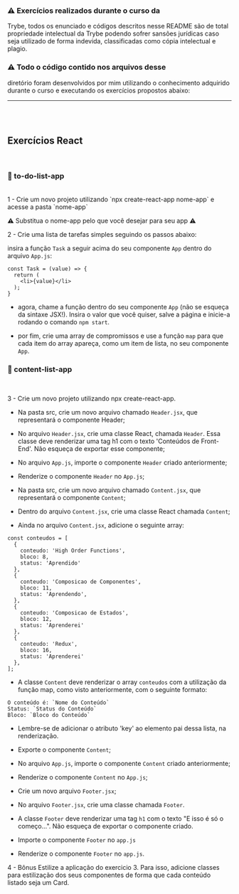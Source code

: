 <!-- # 🚧 EM CONSTRUÇÃO 🚧 -->

### ⚠️ Exercícios realizados durante o curso da
Trybe, todos os enunciado e códigos descritos nesse README são de total propriedade intelectual da Trybe podendo sofrer sansões jurídicas caso seja utilizado de forma indevida, classificadas como cópia intelectual e plagio.

### ⚠️ Todo o código contido nos arquivos desse
diretório foram desenvolvidos por mim utilizando o conhecimento adquirido durante o curso e executando os exercícios propostos
abaixo:

<hr>
<br>
<br>

## Exercícios React
<br>

### 📁 to-do-list-app
<br>
1 - Crie um novo projeto utilizando `npx create-react-app nome-app` e acesse a pasta `nome-app`

⚠️ Substitua o nome-app pelo que você desejar para seu app ⚠️

2 - Crie uma lista de tarefas simples seguindo os passos abaixo:

insira a função `Task` a seguir acima do seu componente `App` dentro do arquivo `App.js`:

```
const Task = (value) => {
  return (
    <li>{value}</li>
  );
}
```
- agora, chame a função dentro do seu componente `App` (não se esqueça da sintaxe JSX!). Insira o valor que você quiser, salve a página e inicie-a rodando o comando `npm start`.

- por fim, crie uma array de compromissos e use a função `map` para que cada item do array apareça, como um item de lista, no seu componente `App`.

### 📁 content-list-app
<br>

3 - Crie um novo projeto utilizando npx create-react-app.

- Na pasta src, crie um novo arquivo chamado `Header.jsx`, que representará o componente Header;

- No arquivo `Header.jsx`, crie uma classe React, chamada `Header`. Essa classe deve renderizar uma tag h1 com o texto 'Conteúdos de Front-End'. Não esqueça de exportar esse componente;

- No arquivo `App.js`, importe o componente `Header` criado anteriormente;

- Renderize o componente `Header` no `App.js`;

- Na pasta src, crie um novo arquivo chamado `Content.jsx`, que representará o componente `Content`;

- Dentro do arquivo `Content.jsx`, crie uma classe React chamada `Content`;

- Ainda no arquivo `Content.jsx`, adicione o seguinte array:

```
const conteudos = [
  {
    conteudo: 'High Order Functions',
    bloco: 8,
    status: 'Aprendido'
  },
  {
    conteudo: 'Composicao de Componentes',
    bloco: 11,
    status: 'Aprendendo',
  },
  {
    conteudo: 'Composicao de Estados',
    bloco: 12,
    status: 'Aprenderei'
  },
  {
    conteudo: 'Redux',
    bloco: 16,
    status: 'Aprenderei'
  },
];

```
- A classe `Content` deve renderizar o array `conteudos` com a utilização da função map, como visto anteriormente, com o seguinte formato:

```
O conteúdo é: `Nome do Conteúdo`
Status: `Status do Conteúdo`
Bloco: `Bloco do Conteúdo`
```
- Lembre-se de adicionar o atributo 'key' ao elemento pai dessa lista, na renderização.

- Exporte o componente `Content`;

- No arquivo `App.js`, importe o componente `Content` criado anteriormente;

- Renderize o componente `Content` no `App.js`;

- Crie um novo arquivo `Footer.jsx`;

- No arquivo `Footer.jsx`, crie uma classe chamada `Footer`.

- A classe `Footer` deve renderizar uma tag `h1` com o texto "E isso é só o começo...". Não esqueça de exportar o componente criado.

- Importe o componente `Footer` no `app.js`

- Renderize o componente `Footer` no `app.js`.

4 - Bônus Estilize a aplicação do exercicio 3. Para isso, adicione classes para estilização dos seus componentes de forma que cada conteúdo listado seja um Card.

